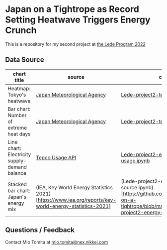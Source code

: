 # Japan on a Tightrope as Record Setting Heatwave Triggers Energy Crunch

This is a repository for my second project at [the Lede Program 2022](https://ledeprogram.com/)

## Data Source

|chart title|source|code|
|---|---|---|
|Heatmap: Tokyo's heatwave|[Japan Meteorological Agency](https://www.data.jma.go.jp/obd/stats/etrn/index.php)|[Lede-project2-temperature.ipynb](https://github.com/miotomita/japan-on-a-tightrope/blob/main/codes/Lede-project2-temperature.ipynb)|
|Bar chart: Number of extreme heat days|[Japan Meteorological Agency](https://www.data.jma.go.jp/obd/stats/etrn/index.php)|[Lede-project2-temperature.ipynb](https://github.com/miotomita/japan-on-a-tightrope/blob/main/codes/Lede-project2-temperature.ipynb)|
|Line chart: Electricity supply-demand balance|[Tepco Usage API](https://tepco-usage-api.appspot.com/)|[Lede-project2-electricity-usage.ipynb](https://github.com/miotomita/japan-on-a-tightrope/blob/main/codes/Lede-project2-electricity-usage.ipynb)|
|Stacked bar chart: Japan's energy mix| (IEA, Key World Energy Statistics 2021)[https://www.iea.org/reports/key-world-energy-statistics-2021]|(Lede-project2-energy-source.ipynb)[https://github.com/miotomita/japan-on-a-tightrope/blob/main/codes/Lede-project2-energy-source.ipynb]|

## Questions / Feedback
Contact Mio Tomita at mio.tomita@nex.nikkei.com
